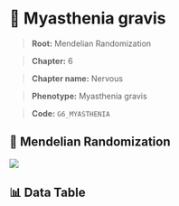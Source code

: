 # 🧪 Myasthenia gravis

> **Root:** Mendelian Randomization

> **Chapter:** 6  

> **Chapter name:** Nervous

> **Phenotype:** Myasthenia gravis  

> **Code:** `G6_MYASTHENIA`

## 🧬 Mendelian Randomization  

<img src="/MR/Figures/Forward/G6_MYASTHENIA.png"/>

## 📊 Data Table

<CsvTableMRF src="/MR_Data/Forward/G6_MYASTHENIA.csv"/>
